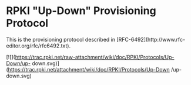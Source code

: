 # RPKI "Up-Down" Provisioning Protocol

This is the provisioning protocol described in [RFC-6492](http://www.rfc-
editor.org/rfc/rfc6492.txt).

[![](https://trac.rpki.net/raw-attachment/wiki/doc/RPKI/Protocols/Up-Down/up-
down.svg)](https://trac.rpki.net/attachment/wiki/doc/RPKI/Protocols/Up-Down
/up-down.svg)
